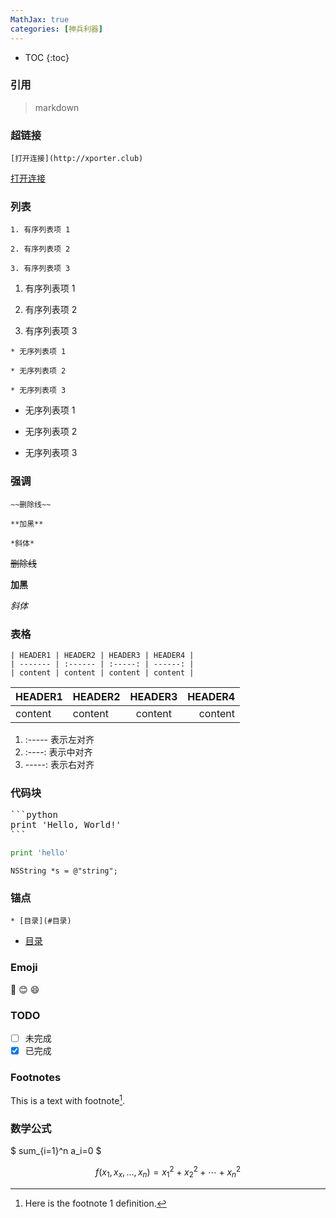 ```yaml
---
MathJax: true
categories: [神兵利器]
---
```



* TOC
{:toc}

### 引用

> markdown

### 超链接

```
[打开连接](http://xporter.club)

```

[打开连接](http://xporter.club)

### 列表

```
1. 有序列表项 1

2. 有序列表项 2

3. 有序列表项 3
```

1. 有序列表项 1

2. 有序列表项 2

3. 有序列表项 3

```
* 无序列表项 1

* 无序列表项 2

* 无序列表项 3
```

* 无序列表项 1

* 无序列表项 2

* 无序列表项 3


### 强调

```
~~删除线~~

**加黑**

*斜体*
```

~~删除线~~

**加黑**

*斜体*


### 表格

```
| HEADER1 | HEADER2 | HEADER3 | HEADER4 |
| ------- | :------ | :-----: | ------: |
| content | content | content | content |
```

| HEADER1 | HEADER2 | HEADER3 | HEADER4 |
| ------- | :------ | :-----: | ------: |
| content | content | content | content |

1. :----- 表示左对齐
2. :----: 表示中对齐
3. -----: 表示右对齐

### 代码块

<pre>
```python
print 'Hello, World!'
```
</pre>

```python
print 'hello'
```

```objective_c
NSString *s = @"string";
```


### 锚点

```
* [目录](#目录)
```

* [目录](#目录)

### Emoji

:camel:
:blush:
:smile:


### TODO

- [ ] 未完成
- [x] 已完成

### Footnotes

This is a text with footnote[^1].

### 数学公式

$ sum_{i=1}^n a_i=0 $

$$f(x_1,x_x,\ldots,x_n) = x_1^2 + x_2^2 + \cdots + x_n^2 $$



[^1]: Here is the footnote 1 definition.
